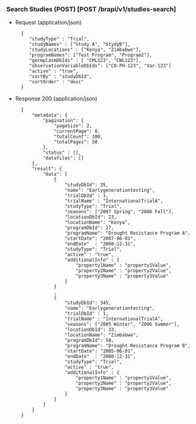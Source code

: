 ### Search Studies (POST) [POST /brapi/v1/studies-search] 

+ Request (application/json)

        {
           "studyType" : "Trial",
           "studyNames" : ["Study A", "StydyB"], 
           "studyLocations" : ["Kenya", "Zimbabwe"], 
           "programNames": ["Test Program", "Program2"],
           "germplasmDbIds" : [ "CML123", "CWL123"],
           "observationVariableDbIds": ["CO-PH-123", "Var-123"]
           "active" : "true",
           "sortBy" : "studyDbId",
           "sortOrder" : "desc"
        }

+ Response 200 (application/json)

        {
            "metadata": {
                "pagination": {
                    "pageSize": 2,
                    "currentPage": 0,
                    "totalCount": 100,
                    "totalPages": 50
                },
                "status" : [],
                "datafiles": []
            },
            "result": {
                "data": [ 
                    {
                        "studyDbId": 35,
                        "name": "Earlygenerationtesting",
                        "trialDbId" : 1,
                        "trialName" : "InternationalTrialA",
                        "studyType": "Trial",
                        "seasons": ["2007 Spring", "2008 Fall"],
                        "locationDbId": 23,
                        "locationName": "Kenya",
                        "programDbId": 27,
                        "programName": "Drought Resistance Program A",
                        "startDate": "2007-06-01",
                        "endDate"  : "2008-12-31",
                        "studyType": "Trial",
                        "active" : "true",
                        "additionalInfo" : {
                            "property1Name" : "property1Value",
                            "property2Name" : "property2Value",
                            "property3Name" : "property3Value"
                        }
                    }
                    ,
                    {
                        "studyDbId": 345,
                        "name": "Earlygenerationtesting",
                        "trialDbId" : 1,
                        "trialName" : "InternationalTrialA",
                        "seasons": ["2005 Winter", "2006 Summer"],
                        "locationDbId": 33,
                        "locationName": "Zimbabwe",
                        "programDbId": 58,
                        "programName": "Drought Resistance Program B",
                        "startDate": "2005-06-01",
                        "endDate"  : "2008-12-31",
                        "studyType": "Trial",
                        "active" : "true",
                        "additionalInfo" : {
                            "property1Name" : "property1Value",
                            "property2Name" : "property2Value",
                            "property3Name" : "property3Value"
                        }
                    }
                ]
            }
        }        
